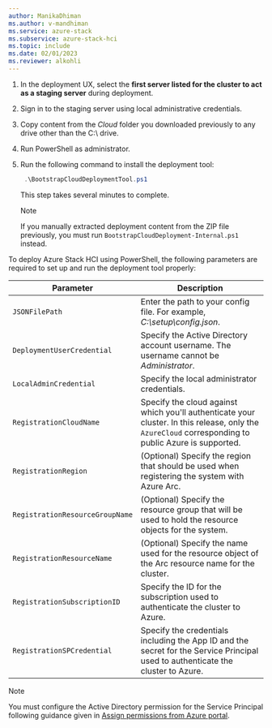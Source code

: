 ```yaml
---
author: ManikaDhiman
ms.author: v-mandhiman
ms.service: azure-stack
ms.subservice: azure-stack-hci
ms.topic: include
ms.date: 02/01/2023
ms.reviewer: alkohli
---
```


1. In the deployment UX, select the **first server listed for the cluster to act as a staging server** during deployment.

1. Sign in to the staging server using local administrative credentials.

1. Copy content from the *Cloud* folder you downloaded previously to any drive other than the C:\ drive.

1. Run PowerShell as administrator.

1. Run the following command to install the deployment tool:

   ```PowerShell
    .\BootstrapCloudDeploymentTool.ps1 
    ```

    This step takes several minutes to complete.

    > [!NOTE]
    > If you manually extracted deployment content from the ZIP file previously, you must run `BootstrapCloudDeployment-Internal.ps1` instead.

To deploy Azure Stack HCI using PowerShell, the following parameters are required to set up and run the deployment tool properly:

|Parameter|Description|
|----|----|
|`JSONFilePath`|Enter the path to your config file. For example, *C:\setup\config.json*.|
|`DeploymentUserCredential`|Specify the Active Directory account username. The username cannot be *Administrator*.|
|`LocalAdminCredential`|Specify the local administrator credentials.|
|`RegistrationCloudName`|Specify the cloud against which you'll authenticate your cluster. In this release, only the `AzureCloud` corresponding to public Azure is supported.|
|`RegistrationRegion`|(Optional) Specify the region that should be used when registering the system with Azure Arc.|
|`RegistrationResourceGroupName`|(Optional) Specify the resource group that will be used to hold the resource objects for the system.|
|`RegistrationResourceName`|(Optional) Specify the name used for the resource object of the Arc resource name for the cluster.|
|`RegistrationSubscriptionID`|Specify the ID for the subscription used to authenticate the cluster to Azure.|
|`RegistrationSPCredential`|Specify the credentials including the App ID and the secret for the Service Principal used to authenticate the cluster to Azure.|

> [!NOTE]
> You must configure the Active Directory permission for the Service Principal following guidance given in [Assign permissions from Azure portal](../hci/deploy/register-with-azure.md#assign-permissions-from-azure-portal).
